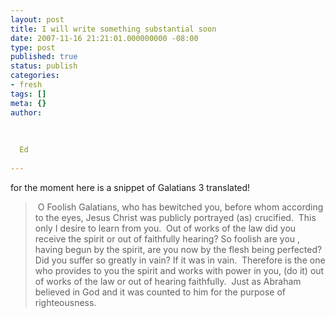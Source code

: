 ```yaml
---
layout: post
title: I will write something substantial soon
date: 2007-11-16 21:21:01.000000000 -08:00
type: post
published: true
status: publish
categories:
- fresh
tags: []
meta: {}
author:
  
  
  
  Ed
  
---
```

<p>for the moment here is a snippet of Galatians 3 translated!</p>
<blockquote><p> O Foolish Galatians, who has bewitched you, before whom according to the eyes, Jesus Christ was publicly portrayed (as) crucified.  This only I desire to learn from you.  Out of works of the law did you receive the spirit or out of faithfully hearing? So foolish are you , having begun by the spirit, are you now by the flesh being perfected?  Did you suffer so greatly in vain? If it was in vain.  Therefore is the one who provides to you the spirit and works with power in you, (do it) out of works of the law or out of hearing faithfully.  Just as Abraham believed in God and it was counted to him for the purpose of righteousness.</p></blockquote>
